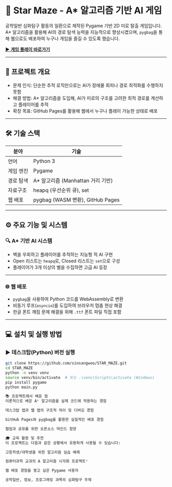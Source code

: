 # 🌟 Star Maze - A* 알고리즘 기반 AI 게임

공학일반 심화탐구 활동의 일환으로 제작된 Pygame 기반 2D 미로 탈출 게임입니다. A* 알고리즘을 활용해 AI의 경로 탐색 능력을 지능적으로 향상시켰으며, `pygbag`을 통해 웹으로도 배포하여 누구나 게임을 즐길 수 있도록 했습니다.

**[▶ 게임 플레이 바로가기](https://sinsangwoo.github.io/STAR_MAZE/)**

---

## 🧩 프로젝트 개요

- 문제 인식: 단순한 추적 로직만으로는 AI가 장애물 회피나 경로 최적화를 수행하지 못함
- 해결 방법: A* 알고리즘을 도입해, AI가 미로의 구조를 고려한 최적 경로를 계산하고 플레이어를 추적
- 확장 목표: GitHub Pages를 활용해 웹에서 누구나 플레이 가능한 상태로 배포

---

## 🛠️ 기술 스택

| 분야         | 기술                             |
|--------------|----------------------------------|
| 언어         | Python 3                         |
| 게임 엔진    | Pygame                           |
| 경로 탐색    | A* 알고리즘 (Manhattan 거리 기반) |
| 자료구조     | heapq (우선순위 큐), set         |
| 웹 배포      | pygbag (WASM 변환), GitHub Pages |

---

## ⚙️ 주요 기능 및 시스템

### 🔍 A* 기반 AI 시스템

- 벽을 우회하고 플레이어를 추적하는 지능형 적 AI 구현
- Open 리스트는 `heapq`로, Closed 리스트는 `set`으로 구성
- 플레이어가 3개 이상의 별을 수집하면 고급 AI 등장

---

### 🌐 웹 배포

- `pygbag`을 사용하여 Python 코드를 WebAssembly로 변환
- 비동기 루프(`asyncio`)를 도입하여 브라우저 멈춤 현상 해결
- 한글 폰트 깨짐 문제 해결을 위해 `.ttf` 폰트 파일 직접 포함

---

## 💻 설치 및 실행 방법

### ▶ 데스크탑(Python) 버전 실행

```bash
git clone https://github.com/sinsangwoo/STAR_MAZE.git
cd STAR_MAZE
python -m venv venv
source venv/bin/activate  # 또는 .\venv\Scripts\activate (Windows)
pip install pygame
python main.py

📚 프로젝트에서 배운 점
이론적으로 배운 A* 알고리즘을 실제 코드에 적용하는 경험

데스크탑 앱과 웹 앱의 구조적 차이 및 디버깅 경험

GitHub Pages와 pygbag을 활용한 실질적인 배포 경험

협업과 공유를 위한 오픈소스 마인드 함양

🎓 교육 활용 및 추천
이 프로젝트는 다음과 같은 상황에서 유용하게 사용될 수 있습니다:

고등학생/대학생을 위한 알고리즘 실습 예제

컴퓨터과학 교과의 A 알고리즘 시각화 프로젝트*

웹 배포 경험을 쌓고 싶은 Pygame 사용자

공학일반, 정보, 프로그래밍 과목의 심화탐구 주제

